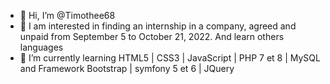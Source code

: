 - 👋 Hi, I’m @Timothee68
- 👀 I am interested in finding an internship in a company, agreed and unpaid from September 5 to October 21, 2022. And learn others languages
- 🌱 I’m currently learning HTML5 | CSS3 | JavaScript | PHP 7 et 8 | MySQL  and Framework Bootstrap | symfony 5 et 6 | JQuery
